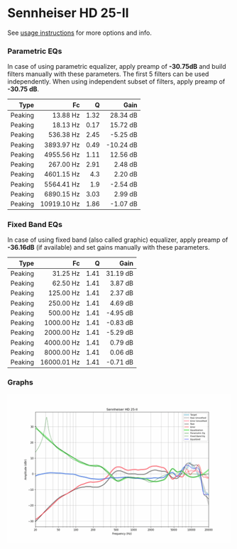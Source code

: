 # Sennheiser HD 25-II
See [usage instructions](https://github.com/jaakkopasanen/AutoEq#usage) for more options and info.

### Parametric EQs
In case of using parametric equalizer, apply preamp of **-30.75dB** and build filters manually
with these parameters. The first 5 filters can be used independently.
When using independent subset of filters, apply preamp of **-30.75 dB**.

| Type    | Fc          |    Q | Gain      |
|--------:|------------:|-----:|----------:|
| Peaking | 13.88 Hz    | 1.32 | 28.34 dB  |
| Peaking | 18.13 Hz    | 0.17 | 15.72 dB  |
| Peaking | 536.38 Hz   | 2.45 | -5.25 dB  |
| Peaking | 3893.97 Hz  | 0.49 | -10.24 dB |
| Peaking | 4955.56 Hz  | 1.11 | 12.56 dB  |
| Peaking | 267.00 Hz   | 2.91 | 2.48 dB   |
| Peaking | 4601.15 Hz  | 4.3  | 2.20 dB   |
| Peaking | 5564.41 Hz  | 1.9  | -2.54 dB  |
| Peaking | 6890.15 Hz  | 3.03 | 2.99 dB   |
| Peaking | 10919.10 Hz | 1.86 | -1.07 dB  |

### Fixed Band EQs
In case of using fixed band (also called graphic) equalizer, apply preamp of **-36.16dB**
(if available) and set gains manually with these parameters.

| Type    | Fc          |    Q | Gain     |
|--------:|------------:|-----:|---------:|
| Peaking | 31.25 Hz    | 1.41 | 31.19 dB |
| Peaking | 62.50 Hz    | 1.41 | 3.87 dB  |
| Peaking | 125.00 Hz   | 1.41 | 2.37 dB  |
| Peaking | 250.00 Hz   | 1.41 | 4.69 dB  |
| Peaking | 500.00 Hz   | 1.41 | -4.95 dB |
| Peaking | 1000.00 Hz  | 1.41 | -0.83 dB |
| Peaking | 2000.00 Hz  | 1.41 | -5.29 dB |
| Peaking | 4000.00 Hz  | 1.41 | 0.79 dB  |
| Peaking | 8000.00 Hz  | 1.41 | 0.06 dB  |
| Peaking | 16000.01 Hz | 1.41 | -0.71 dB |

### Graphs
![](./Sennheiser%20HD%2025-II.png)